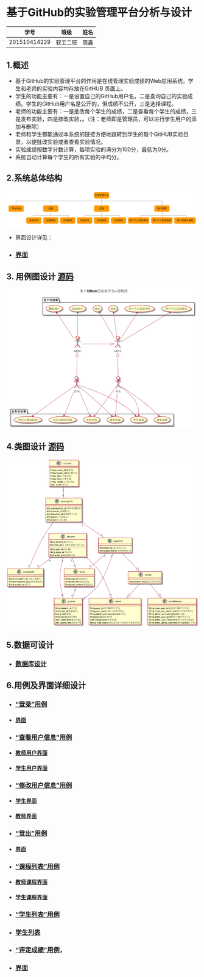 # 基于GitHub的实验管理平台分析与设计

|学号|班级|姓名|
|:-------:|:-------------: | :----------:|
|201510414229|软工二班|周鑫|

## 1.概述
- 基于GitHub的实验管理平台的作用是在线管理实验成绩的Web应用系统。学生和老师的实验内容均存放在GitHUB
页面上。
- 学生的功能主要有：一是设置自己的GitHub用户名，二是查询自己的实验成绩。学生的GitHub用户名是公开的，但成绩不公开，三是选择课程。
- 老师的功能主要有：一是批改每个学生的成绩，二是查看每个学生的成绩，三是发布实验，四是修改实验，。（注：老师即是管理员，可以进行学生用户的添加与删除）
- 老师和学生都能通过本系统的链接方便地跳转到学生的每个GitHUB实验目录，以便批改实验或者查看实验情况。
- 实验成绩按数字分数计算，每项实验的满分为100分，最低为0分。
- 系统自动计算每个学生的所有实验的平均分。

## 2.系统总体结构
![系统总体结构](系统总结构.png)
- 界面设计详见：
- ### [界面](https://ZhouXin01.github.io/is_analysis/test6/index/index.html)

## 3. 用例图设计 [源码](用例图/用例图设计.puml)
![](用例图/用例图设计.png '用例图')

## 4.类图设计 [源码](类图/类图.puml)
![](类图/类图.png '类图')

## 5.数据可设计
- ###  [数据库设计](数据库/数据库设计.md)

## 6.用例及界面详细设计

- ### [“登录”用例](用例/登录用例.md)
- #### [界面](index/index.html)
- ### [“查看用户信息”用例](用例/查看用户信息用例.md)
- #### [教师用户界面](index/教师个人信息.html)
- #### [学生用户界面](index/学生个人信息.html)
- ### [“修改用户信息”用例](用例/修改密码用例.md)
- #### [学生界面](index/学生个人信息_编辑.html)
- #### [教师界面](index/教师个人信息_编辑.html)
- ### [“登出”用例](用例/登出用例.md)
- #### [界面](index/index.html)
- ### [“课程列表”用例](用例/课程列表.md)
- #### [教师课程界面](index/教师课程信息查看.html)
- #### [学生课程界面](index/教师课程信息查看.html)
- ### [“学生列表”用例](用例/学生列表用例.md)
- ### [学生列表](index/学生列表.html)
- ### [“评定成绩”用例](用例/评定成绩用例.md)，
- ### [界面](index/成绩评定.html)

